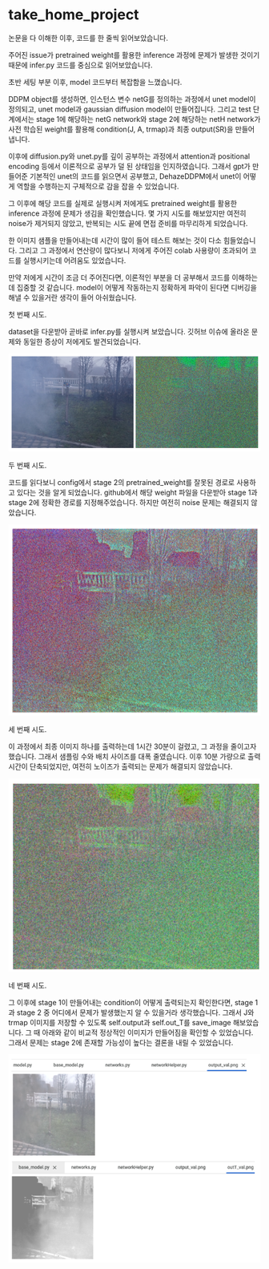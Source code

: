 # take_home_project

논문을 다 이해한 이후, 코드를 한 줄씩 읽어보았습니다. 

주어진 issue가 pretrained weight를 활용한 inference 과정에 문제가 발생한 것이기 때문에 infer.py 코드를 중심으로 읽어보았습니다.

초반 세팅 부분 이후, model 코드부터 복잡함을 느꼈습니다. 

DDPM object를 생성하면, 인스턴스 변수 netG를 정의하는 과정에서 unet model이 정의되고, unet model과 gaussian diffusion model이 만들어집니다.
그리고 test 단계에서는 stage 1에 해당하는 netG network와 stage 2에 해당하는 netH network가 사전 학습된 weight를 활용해 condition(J, A, trmap)과 최종 output(SR)을 만들어냅니다.

이후에 diffusion.py와 unet.py를 깊이 공부하는 과정에서 attention과 positional encoding 등에서 이론적으로 공부가 덜 된 상태임을 인지하였습니다. 그래서 gpt가 만들어준 기본적인 unet의 코드를 읽으면서 공부했고, DehazeDDPM에서 unet이 어떻게 역할을 수행하는지 구체적으로 감을 잡을 수 있었습니다.


그 이후에 해당 코드를 실제로 실행시켜 저에게도 pretrained weight를 활용한 inference 과정에 문제가 생김을 확인했습니다. 몇 가지 시도를 해보았지만 여전히 noise가 제거되지 않았고, 반복되는 시도 끝에 면접 준비를 마무리하게 되었습니다.

한 이미지 샘플을 만들어내는데 시간이 많이 들어 테스트 해보는 것이 다소 힘들었습니다. 그리고 그 과정에서 연산량이 많다보니 저에게 주어진 colab 사용량이 초과되어 코드를 실행시키는데 어려움도 있었습니다.

만약 저에게 시간이 조금 더 주어진다면, 이론적인 부분을 더 공부해서 코드를 이해하는데 집중할 것 같습니다. model이 어떻게 작동하는지 정확하게 파악이 된다면 디버깅을 해낼 수 있을거란 생각이 들어 아쉬웠습니다.




첫 번째 시도.

dataset을 다운받아 곧바로 infer.py를 실행시켜 보았습니다.
깃허브 이슈에 올라온 문제와 동일한 증상이 저에게도 발견되었습니다.

![try_1](https://github.com/juni1119/take_home_project/raw/main/try/try_1.png)

두 번째 시도.

코드를 읽다보니 config에서 stage 2의 pretrained_weight를 잘못된 경로로 사용하고 있다는 것을 알게 되었습니다. github에서 해당 weight 파일을 다운받아 stage 1과 stage 2에 정확한 경로를 지정해주었습니다. 하지만 여전히 noise 문제는 해결되지 않았습니다.

![try_1](https://github.com/juni1119/take_home_project/raw/main/try/try_2.png)

세 번째 시도.

이 과정에서 최종 이미지 하나를 출력하는데 1시간 30분이 걸렸고, 그 과정을 줄이고자 했습니다. 그래서 샘플링 수와 배치 사이즈를 대폭 줄였습니다. 이후 10분 가량으로 출력 시간이 단축되었지만, 여전히 노이즈가 출력되는 문제가 해결되지 않았습니다.

![try_1](https://github.com/juni1119/take_home_project/raw/main/try/try_3.png)

네 번째 시도.

그 이후에 stage 1이 만들어내는 condition이 어떻게 출력되는지 확인한다면, stage 1과 stage 2 중 어디에서 문제가 발생했는지 알 수 있을거라 생각했습니다. 그래서 J와 trmap 이미지를 저장할 수 있도록 self.output과 self.out_T를 save_image 해보았습니다. 그 때 아래와 같이 비교적 정상적인 이미지가 만들어짐을 확인할 수 있었습니다. 그래서 문제는 stage 2에 존재할 가능성이 높다는 결론을 내릴 수 있었습니다.

![try_1](https://github.com/juni1119/take_home_project/raw/main/try/try_4.png)
